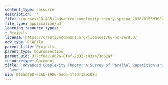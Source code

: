 ```yaml
---
content_type: resource
description: ''
file: /courses/18-405j-advanced-complexity-theory-spring-2016/0155d3686c6bf98b0ac61f0df12e108d_MIT18_405JS16_ParalelRepetiton.pdf
file_type: application/pdf
learning_resource_types:
- Projects
license: https://creativecommons.org/licenses/by-nc-sa/4.0/
ocw_type: OCWFile
parent_title: Projects
parent_type: CourseSection
parent_uid: 377cf6e2-d62a-8f4f-2332-c93aa73d62af
resourcetype: Document
title: 'Advanced Complexity Theory: A Survey of Parallel Repetition and Projection
  Games'
uid: 0155d368-6c6b-f98b-0ac6-1f0df12e108d
---
```

